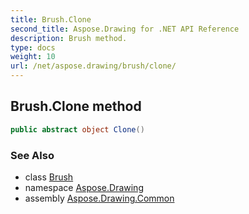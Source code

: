 ```yaml
---
title: Brush.Clone
second_title: Aspose.Drawing for .NET API Reference
description: Brush method. 
type: docs
weight: 10
url: /net/aspose.drawing/brush/clone/
---
```

## Brush.Clone method

```csharp
public abstract object Clone()
```

### See Also

* class [Brush](../)
* namespace [Aspose.Drawing](../../brush/)
* assembly [Aspose.Drawing.Common](../../../)


